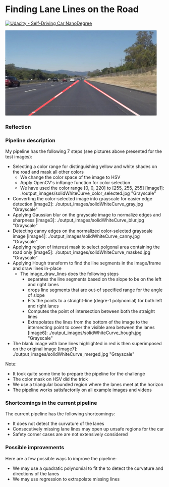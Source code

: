 # **Finding Lane Lines on the Road** 
[![Udacity - Self-Driving Car NanoDegree](https://s3.amazonaws.com/udacity-sdc/github/shield-carnd.svg)](http://www.udacity.com/drive)

<img src="examples/laneLines_thirdPass.jpg" width="480" alt="Combined Image" />

### Reflection

### Pipeline description
My pipeline has the following 7 steps (see pictures above presented for the test images):
* Selecting a color range for distinguishing yellow and white shades on the road and mask all other colors
    * We change the color space of the image to HSV
    * Apply OpenCV's inRange function for color selection
    * We have used the color range [0, 0, 220] to [255, 255, 255]
	[image1]: ./output_images/solidWhiteCurve_color_selected.jpg "Grayscale"
* Converting the color-selected image into grayscale for easier edge detection
	[image2]: ./output_images/solidWhiteCurve_gray.jpg "Grayscale"
* Applying Gaussian blur on the grayscale image to normalize edges and sharpness
	[image3]: ./output_images/solidWhiteCurve_blur.jpg "Grayscale"
* Detecting canny edges on the normalized color-selected grayscale image
	[image4]: ./output_images/solidWhiteCurve_canny.jpg "Grayscale"
* Applying region of interest mask to select polgonal area containing the road only
	[image5]: ./output_images/solidWhiteCurve_masked.jpg "Grayscale"
* Applying Hough transform to find the line segments in the image/frame and draw lines in-place
    * The image_draw_lines does the following steps
        * separates the line segments based on the slope to be on the left and right lanes
        * drops line segments that are out-of specified range for the angle of slope
        * Fits the points to a straight-line (degre-1 polynomial) for both left and right lanes
        * Computes the point of intersection between both the straight lines
        * Extrapolates the lines from the bottom of the image to the intersecting point to cover the visible area between the lanes
	[image6]: ./output_images/solidWhiteCurve_hough.jpg "Grayscale"
* The blank image with lane lines highlighted in red is then superimposed on the original image
	[image7]: ./output_images/solidWhiteCurve_merged.jpg "Grayscale"

Note:
* It took quite some time to prepare the pipeline for the challenge
* The color mask on HSV did the trick
* We use a triangular bounded region where the lanes meet at the horizon
* The pipeline works satisfactorily on all example images and videos

### Shortcomings in the current pipeline
The current pipeline has the following shortcomings:
* It does not detect the curvature of the lanes
* Consecutively missing lane lines may open up unsafe regions for the car
* Safety corner cases are are not extensively considered

### Possible improvements
Here are a few possible ways to improve the pipeline:
* We may use a quadratic polynomial to fit the to detect the curvature and directions of the lanes
* We may use regression to extrapolate missing lines
